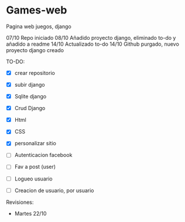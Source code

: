 # Games-web
Pagina web juegos, django

07/10 Repo iniciado
08/10 Añadido proyecto django, eliminado to-do y añadido a readme
14/10 Actualizado to-do
14/10 Github purgado, nuevo proyecto django creado

TO-DO:
- [x] crear repositorio
- [x] subir django
- [x] Sqlite django
- [x] Crud Django
- [x] Html
- [x] CSS
- [x] personalizar sitio
- [ ] Autenticacion facebook
- [ ] Fav a post (user)
- [ ] Logueo usuario
- [ ] Creacion de usuario, por usuario



Revisiones:
- Martes 22/10
